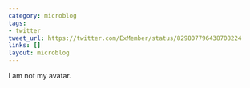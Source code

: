 ```yaml
---
category: microblog
tags:
- twitter
tweet_url: https://twitter.com/ExMember/status/829807796438708224
links: []
layout: microblog
---
```

I am not my avatar.
